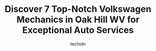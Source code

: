 ---
layout: ampstory
image: https://images.unsplash.com/photo-1637160969382-6562ca0d1435?ixlib=rb-4.0.3&ixid=MnwxMjA3fDB8MHxwaG90by1wYWdlfHx8fGVufDB8fHx8&auto=format&fit=crop&w=640&h=853&q=80
author: techidn
featured: false
description: Looking for reliable and skilled Volkswagen Mechanic in Oak Hill WV, USA? Your search ends here with the 7 best Volkswagen Mechanic in town. With their expertise and commitment to delivering
title: Discover 7 Top-Notch Volkswagen Mechanics in Oak Hill WV for Exceptional Auto Services
cover:
   title: Discover 7 Top-Notch Volkswagen Mechanics in Oak Hill WV for Exceptional Auto Services
   subtitle: Rickpate
   background: https://images.unsplash.com/photo-1637160969382-6562ca0d1435?ixlib=rb-4.0.3&ixid=MnwxMjA3fDB8MHxwaG90by1wYWdlfHx8fGVufDB8fHx8&auto=format&fit=crop&w=640&h=853&q=80

pages: 
 - layout: thirds
   top: <h1>#1 Advance Auto Parts</h1>
   bottom: "<p>This is a great Advance Auto location!  The manager, John M. went the extra mile for me today in finding the right ball-joints to fit my truck.   John was the difference </p>"
   background: https://www.knot35.com/toplist/wp-content/uploads/2023/06/best-volkswagen-mechanic-1-in-oak-hill-wv-1685837029.jpeg
   backgroundblur: true
 - layout: thirds
   top: <h1>#2 DTE Repair & Towing</h1>
   bottom: "<p>1101 Main St E, Oak Hill, WV 25901, United States</p>"
   background: https://www.knot35.com/toplist/wp-content/uploads/2023/06/best-volkswagen-mechanic-2-in-oak-hill-wv-1685837029.jpeg
   cta:
      link: https://www.knot35.com/toplist/discover-7-top-notch-volkswagen-mechanics-in-oak-hill-wv-for-exceptional-auto-services/
      text: Discover 7 Top-Notch Volkswagen Mechanics in Oak Hill WV for Exceptional Auto Services
 - layout: thirds
   top: <h1>#3 Davis Automotive</h1>
   bottom: "<p>500 Main St, Oak Hill, WV 25901, United States</p>"
   background: https://www.knot35.com/toplist/wp-content/uploads/2023/06/best-volkswagen-mechanic-3-in-oak-hill-wv-1685837029.jpeg
   cta:
      link: https://www.knot35.com/toplist/discover-7-top-notch-volkswagen-mechanics-in-oak-hill-wv-for-exceptional-auto-services/
      text: Discover 7 Top-Notch Volkswagen Mechanics in Oak Hill WV for Exceptional Auto Services
 - layout: thirds
   top: <h1>#4 Plateau Auto Repair</h1>
   bottom: "<p>130 Main St, Oak Hill, WV 25901, United States</p>"
   background: https://images.unsplash.com/photo-1597773150796-e5c14ebecbf5?ixlib=rb-4.0.3&ixid=MnwxMjA3fDB8MHxwaG90by1wYWdlfHx8fGVufDB8fHx8&auto=format&fit=crop&w=640&h=853&q=80
   cta:
      link: https://www.knot35.com/toplist/discover-7-top-notch-volkswagen-mechanics-in-oak-hill-wv-for-exceptional-auto-services/
      text: Discover 7 Top-Notch Volkswagen Mechanics in Oak Hill WV for Exceptional Auto Services
 - layout: thirds
   top: <h1>#5 Brians Service Center</h1>
   bottom: "<p>409 Main St, Oak Hill, WV 25901, United States</p>"
   background: https://images.unsplash.com/photo-1599422314077-f4dfdaa4cd09?ixlib=rb-4.0.3&ixid=MnwxMjA3fDB8MHxwaG90by1wYWdlfHx8fGVufDB8fHx8&auto=format&fit=crop&w=640&h=853&q=80
   cta:
      link: https://www.knot35.com/toplist/discover-7-top-notch-volkswagen-mechanics-in-oak-hill-wv-for-exceptional-auto-services/
      text: Discover 7 Top-Notch Volkswagen Mechanics in Oak Hill WV for Exceptional Auto Services
 - layout: thirds
   top: <h1>#6 Keiths VW Parts & Service Center</h1>
   bottom: "<p>502 1st Ave S, Nitro, WV 25143, United States</p>"
   background: https://images.unsplash.com/photo-1604871000636-074fa5117945?ixlib=rb-4.0.3&ixid=MnwxMjA3fDB8MHxwaG90by1wYWdlfHx8fGVufDB8fHx8&auto=format&fit=crop&w=640&h=853&q=80
   cta:
      link: https://www.knot35.com/toplist/discover-7-top-notch-volkswagen-mechanics-in-oak-hill-wv-for-exceptional-auto-services/
      text: Discover 7 Top-Notch Volkswagen Mechanics in Oak Hill WV for Exceptional Auto Services
 - layout: thirds
   top: <h1>#7 Geralds Auto</h1>
   bottom: "<p>1220 Main St E, Oak Hill, WV 25901, United States</p>"
   background: https://images.unsplash.com/photo-1561679660-d00ee1e0dc8e?ixlib=rb-4.0.3&ixid=MnwxMjA3fDB8MHxwaG90by1wYWdlfHx8fGVufDB8fHx8&auto=format&fit=crop&w=640&h=853&q=80
   cta:
      link: https://www.knot35.com/toplist/discover-7-top-notch-volkswagen-mechanics-in-oak-hill-wv-for-exceptional-auto-services/
      text: Discover 7 Top-Notch Volkswagen Mechanics in Oak Hill WV for Exceptional Auto Services
 - layout: thirds
   middle: Continue reading...
   background: https://images.unsplash.com/photo-1541356665065-22676f35dd40?ixlib=rb-4.0.3&ixid=MnwxMjA3fDB8MHxwaG90by1wYWdlfHx8fGVufDB8fHx8&auto=format&fit=crop&w=640&h=853&q=80
   cta:
      link: https://www.knot35.com/toplist/discover-7-top-notch-volkswagen-mechanics-in-oak-hill-wv-for-exceptional-auto-services/
      text: Discover 7 Top-Notch Volkswagen Mechanics in Oak Hill WV for Exceptional Auto Services
      
---